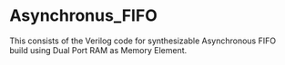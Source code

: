 # Asynchronus_FIFO
This consists of the Verilog code for synthesizable Asynchronous FIFO build using Dual Port RAM as Memory Element.
